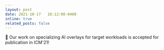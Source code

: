 ```yaml
---
layout: post
date: 2021-10-17   16:12:00-0400
inline: true
related_posts: false
---
```


📜 Our work on specializing AI overlays for target workloads is accepted for publication in ICM'21!
